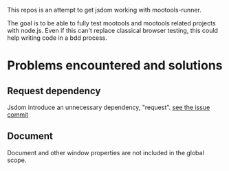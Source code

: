 This repos is an attempt to get jsdom working with mootools-runner.

The goal is to be able to fully test mootools and mootools related
projects with node.js. Even if this can't replace classical browser
testing, this could help writing code in a bdd process.


Problems encountered and solutions
==================================

Request dependency
------------------

Jsdom introduce an unnecessary dependency, "request".
[see the issue](https://github.com/tmpvar/jsdom/issues/closed#issue/78)
[commit](https://github.com/oelmekki/jsdom_mootools_adventures/commit/769cb3d68737daba0ff0bab08e860fa0b5f3d8d0)


Document
--------

Document and other window properties are not included in the global scope.
